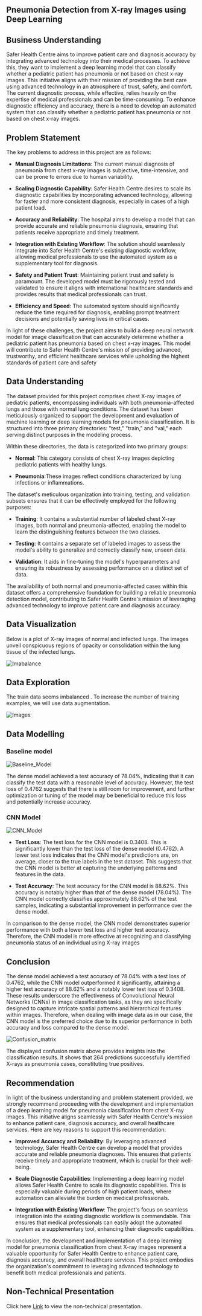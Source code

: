 ## Pneumonia Detection from X-ray Images using Deep Learning



## Business Understanding

Safer Health Centre aims to improve patient care and diagnosis accuracy by integrating advanced technology into their medical processes. To achieve this, they want to implement a deep learning model that can classify whether a pediatric patient has pneumonia or not based on chest x-ray images. This initiative aligns with their mission of providing the best care using advanced technology in an atmosphere of trust, safety, and comfort. The current diagnostic process, while effective, relies heavily on the expertise of medical professionals and can be time-consuming. To enhance diagnostic efficiency and accuracy, there is a need to develop an automated system that can classify whether a pediatric patient has pneumonia or not based on chest x-ray images.

## Problem Statement

The key problems to address in this project are as follows:

- **Manual Diagnosis Limitations**: The current manual diagnosis of pneumonia from chest x-ray images is subjective, time-intensive, and can be prone to errors due to human variability.

- **Scaling Diagnostic Capability**: Safer Health Centre desires to scale its diagnostic capabilities by incorporating advanced technology, allowing for faster and more consistent diagnosis, especially in cases of a high patient load.

- **Accuracy and Reliability**: The hospital aims to develop a model that can provide accurate and reliable pneumonia diagnosis, ensuring that patients receive appropriate and timely treatment.

- **Integration with Existing Workflow**: The solution should seamlessly integrate into Safer Health Centre's existing diagnostic workflow, allowing medical professionals to use the automated system as a supplementary tool for diagnosis.

- **Safety and Patient Trust**: Maintaining patient trust and safety is paramount. The developed model must be rigorously tested and validated to ensure it aligns with international healthcare standards and provides results that medical professionals can trust.

- **Efficiency and Speed**: The automated system should significantly reduce the time required for diagnosis, enabling prompt treatment decisions and potentially saving lives in critical cases.

In light of these challenges, the project aims to build a deep neural network model for image classification that can accurately determine whether a pediatric patient has pneumonia based on chest x-ray images. This model will contribute to Safer Health Centre's mission of providing advanced, trustworthy, and efficient healthcare services while upholding the highest standards of patient care and safety



## Data Understanding

The dataset provided for this project comprises chest X-ray images of pediatric patients, encompassing individuals with both pneumonia-affected lungs and those with normal lung conditions. The dataset has been meticulously organized to support the development and evaluation of machine learning or deep learning models for pneumonia classification. It is structured into three primary directories: "test," "train," and "val," each serving distinct purposes in the modeling process.

Within these directories, the data is categorized into two primary groups:

- **Normal**: This category consists of chest X-ray images depicting pediatric patients with healthy lungs.

- **Pneumonia**:These images reflect conditions characterized by lung infections or inflammations.

The dataset's meticulous organization into training, testing, and validation subsets ensures that it can be effectively employed for the following purposes:

- **Training**: It contains a substantial number of labeled chest X-ray images, both normal and pneumonia-affected, enabling the model to learn the distinguishing features between the two classes.

- **Testing**: It contains a separate set of labeled images to assess the model's ability to generalize and correctly classify new, unseen data.

- **Validation**: It aids in fine-tuning the model's hyperparameters and ensuring its robustness by assessing performance on a distinct set of data.

The availability of both normal and pneumonia-affected cases within this dataset offers a comprehensive foundation for building a reliable pneumonia detection model, contributing to Safer Health Centre's mission of leveraging advanced technology to improve patient care and diagnosis accuracy.

## Data Visualization

Below is a plot of X-ray images of normal and infected lungs. The images unveil conspicuous regions of opacity or consolidation within the lung tissue of the infected lungs.

![Imabalance](https://github.com/foaxy/X-ray_Image_Classification/blob/master/Images/imbalance.png)

## Data Exploration

The train data seems imbalanced . To increase the number of training examples, we will use data augmentation.

![Images](https://github.com/foaxy/X-ray_Image_Classification/blob/master/Images/sample_images.png)

## Data Modelling

### Baseline model

![Baseline_Model](https://github.com/foaxy/X-ray_Image_Classification/blob/master/Images/dense_curves.png)

The dense model achieved a test accuracy of 78.04%, indicating that it can classify the test data with a reasonable level of accuracy. However, the test loss of 0.4762 suggests that there is still room for improvement, and further optimization or tuning of the model may be beneficial to reduce this loss and potentially increase accuracy.

### CNN Model

![CNN_Model](https://github.com/foaxy/X-ray_Image_Classification/blob/master/Images/cnn_curves.png)

- **Test Loss**: The test loss for the CNN model is 0.3408. This is significantly lower than the test loss of the dense model (0.4762). A lower test loss indicates that the CNN model's predictions are, on average, closer to the true labels in the test dataset. This suggests that the CNN model is better at capturing the underlying patterns and features in the data.

- **Test Accuracy**: The test accuracy for the CNN model is 88.62%. This accuracy is notably higher than that of the dense model (78.04%). The CNN model correctly classifies approximately 88.62% of the test samples, indicating a substantial improvement in performance over the dense model.

In comparison to the dense model, the CNN model demonstrates superior performance with both a lower test loss and higher test accuracy. Therefore, the CNN model is more effective at recognizing and classifying pneumonia status of an individual using X-ray images

## Conclusion

The dense model achieved a test accuracy of 78.04% with a test loss of 0.4762, while the CNN model outperformed it significantly, attaining a higher test accuracy of 88.62% and a notably lower test loss of 0.3408. These results underscore the effectiveness of Convolutional Neural Networks (CNNs) in image classification tasks, as they are specifically designed to capture intricate spatial patterns and hierarchical features within images. Therefore, when dealing with image data as in our case, the CNN model is the preferred choice due to its superior performance in both accuracy and loss compared to the dense model. 

![Confusion_matrix](https://github.com/foaxy/X-ray_Image_Classification/blob/master/Images/c_matrix.png)

The displayed confusion matrix above provides insights into the classification results. It shows that 264 predictions successfully identified X-rays as pneumonia cases, constituting true positives. 

## Recommendation

In light of the business understanding and problem statement provided, we strongly recommend proceeding with the development and implementation of a deep learning model for pneumonia classification from chest X-ray images. This initiative aligns seamlessly with Safer Health Centre's mission to enhance patient care, diagnosis accuracy, and overall healthcare services. Here are key reasons to support this recommendation:

- **Improved Accuracy and Reliability**: By leveraging advanced technology, Safer Health Centre can develop a model that provides accurate and reliable pneumonia diagnoses. This ensures that patients receive timely and appropriate treatment, which is crucial for their well-being.

- **Scale Diagnostic Capabilities**: Implementing a deep learning model allows Safer Health Centre to scale its diagnostic capabilities. This is especially valuable during periods of high patient loads, where automation can alleviate the burden on medical professionals.

- **Integration with Existing Workflow**: The project's focus on seamless integration into the existing diagnostic workflow is commendable. This ensures that medical professionals can easily adopt the automated system as a supplementary tool, enhancing their diagnostic capabilities.

In conclusion, the development and implementation of a deep learning model for pneumonia classification from chest X-ray images represent a valuable opportunity for Safer Health Centre to enhance patient care, diagnosis accuracy, and overall healthcare services. This project embodies the organization's commitment to leveraging advanced technology to benefit both medical professionals and patients.

## Non-Technical Presentation

Click here [Link](https://docs.google.com/presentation/d/1Sgbs_X1BPQPpGx0ROMIyjm3qvhVgisnv88GU7RviOTM/edit?usp=sharing) to view the non-technical presentation.
